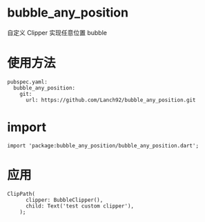 # bubble_any_position

自定义 Clipper 实现任意位置 bubble

# 使用方法
```
pubspec.yaml:
  bubble_any_position:
    git:
      url: https://github.com/Lanch92/bubble_any_position.git
```
      
# import
```
import 'package:bubble_any_position/bubble_any_position.dart';
```

# 应用
```
ClipPath(
      clipper: BubbleClipper(),
      child: Text('test custom clipper'),
    );
```
